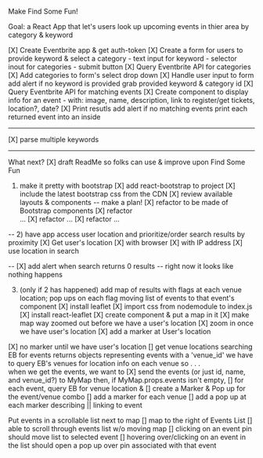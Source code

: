 Make Find Some Fun!

Goal: a React App that let's users look up upcoming events in thier area by category & keyword 

[X] Create Eventbrite app & get auth-token
[X] Create a form for users to provide keyword & select a category
    - text input for keyword
    - selector inout for categories
    - submit button
[X] Query Eventbrite API for categories 
[X] Add categories to form's select drop down
[X] Handle user input to form 
    add alert if no keyword is provided
    grab provided keyword & category id
[X] Query Eventbrite API for matching events
[X] Create component to display info for an event <Event />
    - with: image, name, description, link to register/get tickets, location?, date?
[X] Print resutls
    add alert if no matching events
    print each returned event into an <Event /> inside <EventsList />

--- 
[X] parse multiple keywords

---
What next? 
[X] draft ReadMe so folks can use & improve upon Find Some Fun

1) make it pretty with bootstrap
[X] add react-bootstrap to project
[X] include the latest bootstrap css from the CDN
[X] review available layouts & components -- make a plan!
[X] refactor <App /> to be made of Bootstrap components
[X] refactor <Form /> ...
[X] refactor <EventsList /> ...
[X] refactor <Event /> ... 

--
2) have app access user location and prioritize/order search results by proximity
[X] Get user's location
    [X] with browser
    [X] with IP address
[X] use location in search

-- 
[X] add alert when search returns 0 results -- right now it looks like nothing happens


3) (only if 2 has happened) add map of results with flags at each venue location; pop ups on each flag moving list of events to that event's component
[X] install leaflet
[X] import css from nodemodule to index.js
[X] install react-leaflet
[X] create <Map /> component & put a map in it
[X] make map way zoomed out before we have a user's location
[X] zoom in once we have user's location
[X] add a marker at User's location

[X] no marker until we have user's location
[] get venue locations
    searching EB for events returns objects representing events with a 'venue_id' 
    we have to query EB's venues for location info on each venue
    so . . .  
    when we get the events, we want to 
    [X] send the events (or just id, name, and venue_id?) to MyMap
    then, if MyMap.props.events isn't empty, 
    [] for each event, query EB for venue location &
    [] create a Marker & Pop up for the event/venue combo
[] add a marker for each venue
[] add a pop up at each marker describing || linking to event  


Put events in a scrollable list next to map
[] map to the right of Events List 
[] able to scroll through events list w/o moving map
[] clicking on an event pin should move list to selected event
[] hovering over/clicking on an event in the list should open a pop up over pin associated with that event